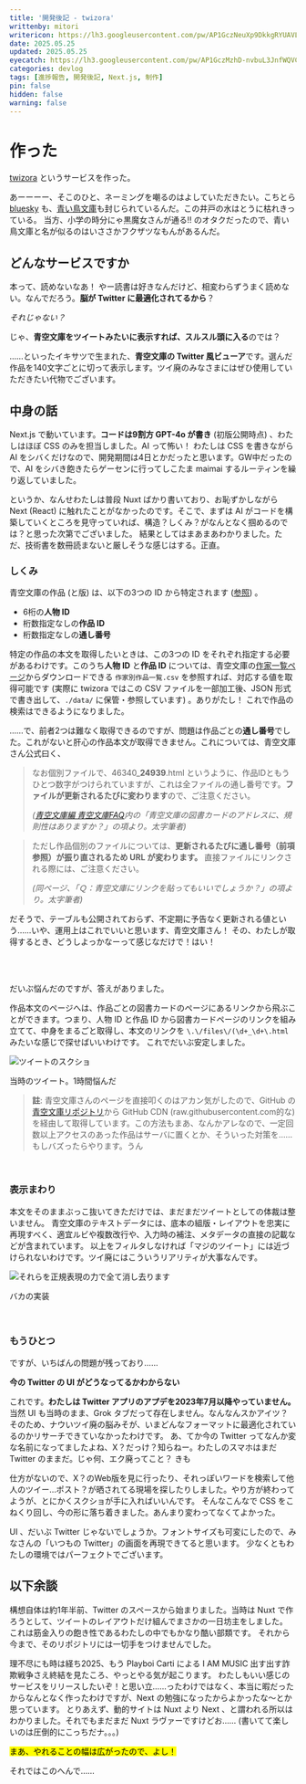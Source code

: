 ```yaml
---
title: '開発後記 - twizora'
writtenby: mitori
writericon: https://lh3.googleusercontent.com/pw/AP1GczNeuXp9DkkgRYUAVLpBQ5p86tIPlGBZTqeGdFkd3TSFo4Gwm81qaa3j9p0-XMVMilkKqxEIsrSRBdazwscW7i7zDWcS5kCj-5xbaKFdRQ_v19RQIuB9ZH7QTuGx2LeQWjpEvgI_4lCcjNrOor53aDO4=w400-h400-s-no
date: 2025.05.25
updated: 2025.05.25
eyecatch: https://lh3.googleusercontent.com/pw/AP1GczMzhD-nvbuL3JnfWQVCpC1G3ZKDaMQQeTNkvJJwJsd5sKmT5Df42VSjyA1d-FAzXMdHr783gnXz9qHR3DJsAydUArSR55ZC8xnK6n3IcnALPNU0MVucBKkj358dO_OQbZYG9iJ6giHpfnem2Xxgld2U=w1200-h630-s-no
categories: devlog
tags: [進捗報告, 開発後記, Next.js, 制作]
pin: false
hidden: false
warning: false
---
```


# 作った
[twizora](https://twizora.mitori.me) というサービスを作った。

あーーーー、そこのひと、ネーミングを嘲るのはよしていただきたい。こちとら [bluesky](https://bsky.social/) も、[青い鳥文庫](https://cocreco.kodansha.co.jp/aoitori)も封じられているんだ。この井戸の水はとうに枯れきっている。
当方、小学の時分にゃ黒魔女さんが通る!! のオタクだったので、青い鳥文庫と名が似るのはいささかフクザツなもんがあるんだ。

## どんなサービスですか
本って、読めないなあ！
やー読書は好きなんだけど、相変わらずうまく読めない。なんでだろう。**脳が Twitter に最適化されてるから**？

_それじゃない？_

じゃ、**青空文庫をツイートみたいに表示すれば、スルスル頭に入る**のでは？

……といったイキサツで生まれた、**青空文庫の Twitter 風ビューア**です。選んだ作品を140文字ごとに切って表示します。ツイ廃のみなさまにはぜひ使用していただきたい代物でございます。

## 中身の話
Next.js で動いています。**コードは9割方 GPT-4o が書き** (初版公開時点) 、わたしはほぼ CSS のみを担当しました。AI って怖い！
わたしは CSS を書きながら AI をシバくだけなので、開発期間は4日とかだったと思います。GW中だったので、AI をシバき飽きたらゲーセンに行ってしこたま maimai するルーティンを繰り返していました。

というか、なんせわたしは普段 Nuxt ばかり書いており、お恥ずかしながら Next (React) に触れたことがなかったのです。そこで、まずは AI がコードを構築していくところを見守っていれば、構造？しくみ？がなんとなく掴めるのでは？と思った次第でございました。
結果としてはまあまあわかりました。ただ、技術書を数冊読まないと厳しそうな感じはする。正直。

### しくみ
青空文庫の作品 (と版) は、以下の3つの ID から特定されます ([参照](https://www.aozora.gr.jp/guide/aozora_bunko_faq.html)) 。
- 6桁の**人物 ID**
- 桁数指定なしの**作品 ID**
- 桁数指定なしの**通し番号**

特定の作品の本文を取得したいときは、この3つの ID をそれぞれ指定する必要があるわけです。このうち**人物 ID** と**作品 ID** については、青空文庫の[作家一覧ページ](https://www.aozora.gr.jp/index_pages/person_all.html)からダウンロードできる `作家別作品一覧.csv` を参照すれば、対応する値を取得可能です (実際に twizora ではこの CSV ファイルを一部加工後、JSON 形式で書き出して、`./data/` に保管・参照しています) 。ありがたし！
これで作品の検索はできるようになりました。

……で、前者2つは難なく取得できるのですが、問題は作品ごとの**通し番号**でした。これがないと肝心の作品本文が取得できません。これについては、青空文庫さん公式曰く、

> なお個別ファイルで、46340_**24939**.html というように、作品IDともうひとつ数字がつけられていますが、これは全ファイルの通し番号です。**ファイルが更新されるたびに変わります**ので、ご注意ください。
>
> _([青空文庫編 青空文庫FAQ](https://www.aozora.gr.jp/guide/aozora_bunko_faq.html)内の「青空文庫の図書カードのアドレスに、規則性はありますか？」の項より。太字筆者)_

> ただし作品個別のファイルについては、**更新されるたびに通し番号（前項参照）が振り直されるため URL が変わります。** 直接ファイルにリンクされる際には、ご注意ください。
>
> _(同ページ、「Ｑ：青空文庫にリンクを貼ってもいいでしょうか？」の項より。太字筆者)_

だそうで、テーブルも公開されておらず、不定期に予告なく更新される値という……いや、運用上はこれでいいと思います、青空文庫さん！
その、わたしが取得するとき、どうしよっかなーって感じなだけで！はい！

<br><br>

だいぶ悩んだのですが、答えがありました。

作品本文のページへは、作品ごとの図書カードのページにあるリンクから飛ぶことができます。つまり、人物 ID と作品 ID から図書カードページのリンクを組み立てて、中身をまるごと取得し、本文のリンクを `\.\/files\/(\d+_\d+\.html` みたいな感じで探せばいいわけです。
これでだいぶ安定しました。

![ツイートのスクショ](https://lh3.googleusercontent.com/pw/AP1GczOmdBC-zapCBISeP0sq-o_96MJQnuzO4j53fNuxVD0FSk3yb2hnnNkNC0Srx6Mfp95TxhSdxNS7wliA3Q1lem8WBbPQojqE6IjRXOERlsjJc0VGrMF0m7atxi7RZNtO7tDyg5HjYZo0L_NizSIvD8Zt=w543-h1181-s-no)
<div class="center">当時のツイート。1時間悩んだ</div>

> **註**: 青空文庫さんのページを直接叩くのはアカン気がしたので、GitHub の[青空文庫リポジトリ](https://github.com/aozorabunko/aozorabunko)から GitHub CDN (raw.githubusercontent.com的な) を経由して取得しています。この方法もまあ、なんかアレなので、一定回数以上アクセスのあった作品はサーバに置くとか、そういった対策を……もしバズったらやります。うん　

<br>

### 表示まわり
本文をそのままぶっこ抜いてきただけでは、まだまだツイートとしての体裁は整いません。
青空文庫のテキストデータには、底本の組版・レイアウトを忠実に再現すべく、適宜ルビや複数改行や、入力時の補注、メタデータの直接の記載などが含まれています。
以上をフィルタしなければ「マジのツイート」には近づけられないわけです。ツイ廃にはこういうリアリティが大事なんです。

![それらを正規表現の力で全て消し去ります](https://lh3.googleusercontent.com/pw/AP1GczMkIypaypkGwIkr993Tnx70thnJ9BhYob6nyIpOg9VGdw1qCGzS09TnBUUjaxNrgjd1wycV5liMkvXDz4ZJh1NARE-BNjEXj93pDQw7GbXlrACpXFaHTSQ3BP0vm1ZIlzRLyqEgZoWmsDbNkx61_B1-=w1896-h846-s-no)
<div class="center">バカの実装</div>
<br><br>

### もうひとつ
ですが、いちばんの問題が残っており……

**今の Twitter の UI がどうなってるかわからない**

これです。**わたしは Twitter アプリのアプデを2023年7月以降やっていません。** 当然 UI も当時のまま、Grok タブだって存在しません。なんなんスかアイツ？
そのため、ナウいツイ廃の脳みそが、いまどんなフォーマットに最適化されているのかリサーチできていなかったわけです。
あ、てか今の Twitter ってなんか変な名前になってましたよね、X？だっけ？知らねー。わたしのスマホはまだ Twitter のままだ。じゃ何、エク廃ってこと？
きも

仕方がないので、X？のWeb版を見に行ったり、それっぽいワードを検索して他人のツイー…ポスト？が晒されてる現場を探したりしました。やり方が終わってようが、とにかくスクショが手に入ればいいんです。
そんなこんなで CSS をこねくり回し、今の形に落ち着きました。あんまり変わってなくてよかった。

UI 、だいぶ Twitter じゃないでしょうか。フォントサイズも可変にしたので、みなさんの「いつもの Twitter」の画面を再現できてると思います。
少なくともわたしの環境ではパーフェクトでございます。

## 以下余談
構想自体は約1年半前、Twitter のスペースから始まりました。当時は Nuxt で作ろうとして、ツイートのレイアウトだけ組んでまさかの一日坊主をしました。
これは筋金入りの飽き性であるわたしの中でもかなり酷い部類です。
それから今まで、そのリポジトリには一切手をつけませんでした。

理不尽にも時は経ち2025、もう Playboi Carti による I AM MUSIC 出す出す詐欺戦争さえ終結を見たころ、やっとやる気が起こります。
わたしもいい感じのサービスをリリースしたいぞ！と思い立……ったわけではなく、本当に暇だったからなんとなく作ったわけですが、Next の勉強になったからよかったな〜とか思っています。
とりあえず、動的サイトは Nuxt より Next 、と謂われる所以はわかりました。それでもまだまだ Nuxt ラヴァーですけどお…… (書いてて楽しいのは圧倒的にこっちだナ。。。)

<mark>まあ、やれることの幅は広がったので、よし！</mark>

それではこのへんで……
